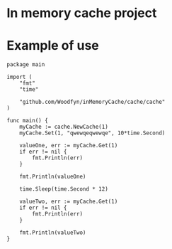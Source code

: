 # In memory cache project

# Example of use

    package main

    import (
	    "fmt"
	    "time"

	    "github.com/Woodfyn/inMemoryCache/cache/cache"
    )

    func main() {
    	myCache := cache.NewCache(1)
    	myCache.Set(1, "qwewqeqwewqe", 10*time.Second)

    	valueOne, err := myCache.Get(1)
    	if err != nil {
    		fmt.Println(err)
    	}

    	fmt.Println(valueOne)

    	time.Sleep(time.Second * 12)

    	valueTwo, err := myCache.Get(1)
    	if err != nil {
    		fmt.Println(err)
    	}

    	fmt.Println(valueTwo)
    }
